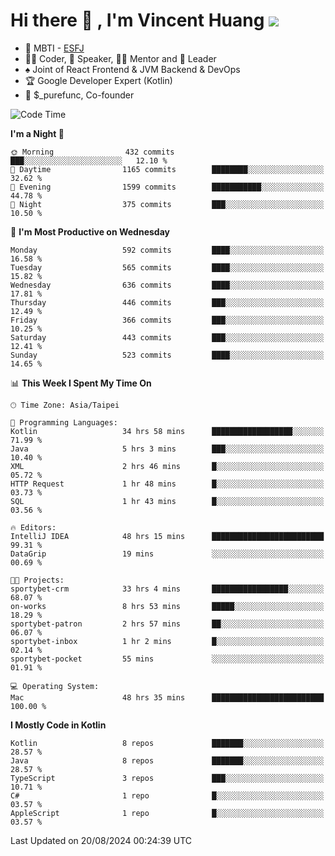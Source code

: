 # Hi there 👋 , I'm Vincent Huang ![](https://komarev.com/ghpvc/?username=Jian-Min-Huang)
- 👀 MBTI - [ESFJ](https://www.16personalities.com/esfj-personality)
- 👨‍💻 Coder, 🎤 Speaker, 👨‍🏫 Mentor and 🚀 Leader
- ♠️ Joint of React Frontend & JVM Backend & DevOps
- 🏆 Google Developer Expert (Kotlin)
- 💼 $_purefunc, Co-founder

<!--START_SECTION:waka-->
![Code Time](http://img.shields.io/badge/Code%20Time-4%2C282%20hrs%201%20min-blue)

**I'm a Night 🦉** 

```text
🌞 Morning                432 commits         ███░░░░░░░░░░░░░░░░░░░░░░   12.10 % 
🌆 Daytime                1165 commits        ████████░░░░░░░░░░░░░░░░░   32.62 % 
🌃 Evening                1599 commits        ███████████░░░░░░░░░░░░░░   44.78 % 
🌙 Night                  375 commits         ███░░░░░░░░░░░░░░░░░░░░░░   10.50 % 
```
📅 **I'm Most Productive on Wednesday** 

```text
Monday                   592 commits         ████░░░░░░░░░░░░░░░░░░░░░   16.58 % 
Tuesday                  565 commits         ████░░░░░░░░░░░░░░░░░░░░░   15.82 % 
Wednesday                636 commits         ████░░░░░░░░░░░░░░░░░░░░░   17.81 % 
Thursday                 446 commits         ███░░░░░░░░░░░░░░░░░░░░░░   12.49 % 
Friday                   366 commits         ███░░░░░░░░░░░░░░░░░░░░░░   10.25 % 
Saturday                 443 commits         ███░░░░░░░░░░░░░░░░░░░░░░   12.41 % 
Sunday                   523 commits         ████░░░░░░░░░░░░░░░░░░░░░   14.65 % 
```


📊 **This Week I Spent My Time On** 

```text
🕑︎ Time Zone: Asia/Taipei

💬 Programming Languages: 
Kotlin                   34 hrs 58 mins      ██████████████████░░░░░░░   71.99 % 
Java                     5 hrs 3 mins        ███░░░░░░░░░░░░░░░░░░░░░░   10.40 % 
XML                      2 hrs 46 mins       █░░░░░░░░░░░░░░░░░░░░░░░░   05.72 % 
HTTP Request             1 hr 48 mins        █░░░░░░░░░░░░░░░░░░░░░░░░   03.73 % 
SQL                      1 hr 43 mins        █░░░░░░░░░░░░░░░░░░░░░░░░   03.56 % 

🔥 Editors: 
IntelliJ IDEA            48 hrs 15 mins      █████████████████████████   99.31 % 
DataGrip                 19 mins             ░░░░░░░░░░░░░░░░░░░░░░░░░   00.69 % 

🐱‍💻 Projects: 
sportybet-crm            33 hrs 4 mins       █████████████████░░░░░░░░   68.07 % 
on-works                 8 hrs 53 mins       █████░░░░░░░░░░░░░░░░░░░░   18.29 % 
sportybet-patron         2 hrs 57 mins       ██░░░░░░░░░░░░░░░░░░░░░░░   06.07 % 
sportybet-inbox          1 hr 2 mins         █░░░░░░░░░░░░░░░░░░░░░░░░   02.14 % 
sportybet-pocket         55 mins             ░░░░░░░░░░░░░░░░░░░░░░░░░   01.91 % 

💻 Operating System: 
Mac                      48 hrs 35 mins      █████████████████████████   100.00 % 
```

**I Mostly Code in Kotlin** 

```text
Kotlin                   8 repos             ███████░░░░░░░░░░░░░░░░░░   28.57 % 
Java                     8 repos             ███████░░░░░░░░░░░░░░░░░░   28.57 % 
TypeScript               3 repos             ███░░░░░░░░░░░░░░░░░░░░░░   10.71 % 
C#                       1 repo              █░░░░░░░░░░░░░░░░░░░░░░░░   03.57 % 
AppleScript              1 repo              █░░░░░░░░░░░░░░░░░░░░░░░░   03.57 % 
```




 Last Updated on 20/08/2024 00:24:39 UTC
<!--END_SECTION:waka-->
